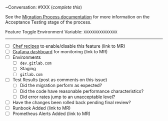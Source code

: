 ~Conversation: #XXX (*complete this*)

See the [Migration Process documentation](https://gitlab.com/gitlab-org/gitaly/blob/master/doc/MIGRATION_PROCESS.md#acceptance-testing-acceptance-testing) 
for more information on the Acceptance Testing stage of the process.

Feature Toggle Environment Variable: `XXXXXXXXXXXXXXX`

--------------------------------------------------------------------------------

- [ ] [Chef recipes](https://dev.gitlab.org/cookbooks/chef-repo) to enable/disable this feature (link to MR)
- [ ] [Grafana dashboard](https://gitlab.com/gitlab-org/gitaly-dashboards) for monitoring (link to MR)
- [ ] Environments
    - [ ] `dev.gitlab.com`
    - [ ] Staging
    - [ ] `gitlab.com`
- [ ] Test Results (post as comments on this issue)
    - [ ] Did the migration perform as expected? 
    - [ ] Did the code have reasonable performance characteristics?
    - [ ] Did error rates jump to an unacceptable level?
- [ ] Have the changes been rolled back pending final review?
- [ ] Runbook Added (link to MR)
- [ ] Prometheus Alerts Added (link to MR)